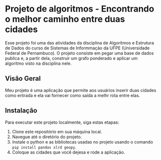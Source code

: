 # Projeto de algoritmos - Encontrando o melhor caminho entre duas cidades

Esse projeto foi uma das atividades da disciplina de Algorítmos e Estrutura de Dados do curso de Sistemas de Informmação da UFPE (Universidade Federal de Pernambuco). O projeto consiste em pegar uma base de dados publica e, a partir dela, construir um grafo ponderado e aplicar um algoritmo visto na disciplina nele.

## Visão Geral

Meu projeto é uma aplicação que permite aos usuários inserir duas cidades como entrada e ela vai fornecer como saída a melhr rota entre elas. 

## Instalação

Para executar este projeto localmente, siga estas etapas:

1. Clone este repositório em sua máquina local.
2. Navegue até o diretório do projeto.
3. Instale o python e as bibliotecas usadas no projeto usando o comando `pip install pandas xlrd geopy`.
4. Coloque as cidades que você dejesa e rode a aplicação.
